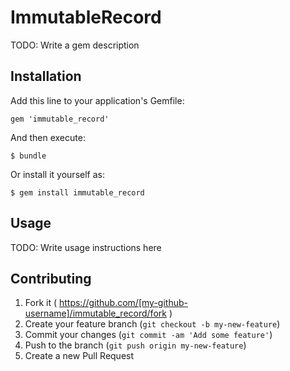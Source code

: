 # ImmutableRecord

TODO: Write a gem description

## Installation

Add this line to your application's Gemfile:

    gem 'immutable_record'

And then execute:

    $ bundle

Or install it yourself as:

    $ gem install immutable_record

## Usage

TODO: Write usage instructions here

## Contributing

1. Fork it ( https://github.com/[my-github-username]/immutable_record/fork )
2. Create your feature branch (`git checkout -b my-new-feature`)
3. Commit your changes (`git commit -am 'Add some feature'`)
4. Push to the branch (`git push origin my-new-feature`)
5. Create a new Pull Request
